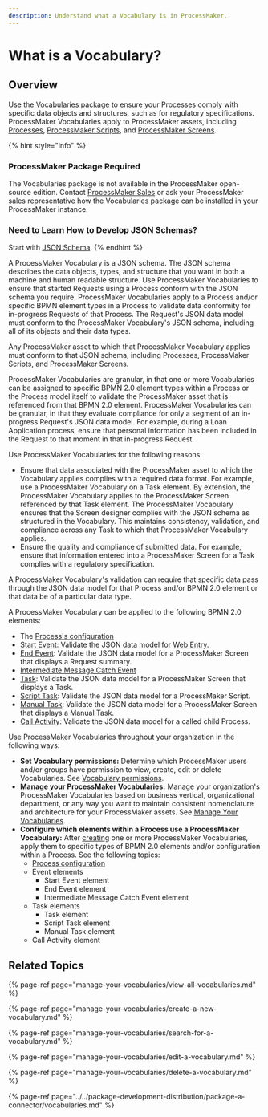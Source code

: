 ```yaml
---
description: Understand what a Vocabulary is in ProcessMaker.
---
```


# What is a Vocabulary?

## Overview

Use the [Vocabularies package](../../package-development-distribution/package-a-connector/vocabularies.md) to ensure your Processes comply with specific data objects and structures, such as for regulatory specifications. ProcessMaker Vocabularies apply to ProcessMaker assets, including [Processes](../viewing-processes/what-is-a-process.md), [ProcessMaker Scripts](../scripts/what-is-a-script.md), and [ProcessMaker Screens](../design-forms/what-is-a-form.md).

{% hint style="info" %}
### ProcessMaker Package Required

The Vocabularies package is not available in the ProcessMaker open-source edition. Contact [ProcessMaker Sales](mailto:sales@processmaker.com) or ask your ProcessMaker sales representative how the Vocabularies package can be installed in your ProcessMaker instance.

### Need to Learn How to Develop JSON Schemas?

Start with [JSON Schema](https://json-schema.org/).
{% endhint %}

A ProcessMaker Vocabulary is a JSON schema. The JSON schema describes the data objects, types, and structure that you want in both a machine and human readable structure. Use ProcessMaker Vocabularies to ensure that started Requests using a Process conform with the JSON schema you require. ProcessMaker Vocabularies apply to a Process and/or specific BPMN element types in a Process to validate data conformity for in-progress Requests of that Process. The Request's JSON data model must conform to the ProcessMaker Vocabulary's JSON schema, including all of its objects and their data types.

Any ProcessMaker asset to which that ProcessMaker Vocabulary applies must conform to that JSON schema, including Processes, ProcessMaker Scripts, and ProcessMaker Screens.

ProcessMaker Vocabularies are granular, in that one or more Vocabularies can be assigned to specific BPMN 2.0 element types within a Process or the Process model itself to validate the ProcessMaker asset that is referenced from that BPMN 2.0 element. ProcessMaker Vocabularies can be granular, in that they evaluate compliance for only a segment of an in-progress Request's JSON data model. For example, during a Loan Application process, ensure that personal information has been included in the Request to that moment in that in-progress Request.

Use ProcessMaker Vocabularies for the following reasons:

* Ensure that data associated with the ProcessMaker asset to which the Vocabulary applies complies with a required data format. For example, use a ProcessMaker Vocabulary on a Task element. By extension, the ProcessMaker Vocabulary applies to the ProcessMaker Screen referenced by that Task element. The ProcessMaker Vocabulary ensures that the Screen designer complies with the JSON schema as structured in the Vocabulary. This maintains consistency, validation, and compliance across any Task to which that ProcessMaker Vocabulary applies.
* Ensure the quality and compliance of submitted data. For example, ensure that information entered into a ProcessMaker Screen for a Task complies with a regulatory specification.

A ProcessMaker Vocabulary's validation can require that specific data pass through the JSON data model for that Process and/or BPMN 2.0 element or that data be of a particular data type.

A ProcessMaker Vocabulary can be applied to the following BPMN 2.0 elements:

* The [Process's configuration](../viewing-processes/view-the-list-of-processes/edit-the-name-description-category-or-status-of-a-process.md#configure-which-vocabularies-are-available-to-a-process)
* [Start Event](../process-design/model-your-process/process-modeling-element-descriptions.md#start-event): Validate the JSON data model for [Web Entry](../../package-development-distribution/package-a-connector/web-entry.md).
* [End Event](../process-design/model-your-process/process-modeling-element-descriptions.md#end-event): Validate the JSON data model for a ProcessMaker Screen that displays a Request summary.
* [Intermediate Message Catch Event](../process-design/model-your-process/process-modeling-element-descriptions.md#intermediate-message-catch-event)
* [Task](../process-design/model-your-process/process-modeling-element-descriptions.md#task): Validate the JSON data model for a ProcessMaker Screen that displays a Task.
* [Script Task](../process-design/model-your-process/process-modeling-element-descriptions.md#script-task): Validate the JSON data model for a ProcessMaker Script.
* [Manual Task](../process-design/model-your-process/process-modeling-element-descriptions.md#manual-task): Validate the JSON data model for a ProcessMaker Screen that displays a Manual Task.
* [Call Activity](../process-design/model-your-process/process-modeling-element-descriptions.md#call-activity): Validate the JSON data model for a called child Process.

Use ProcessMaker Vocabularies throughout your organization in the following ways:

* **Set Vocabulary permissions:** Determine which ProcessMaker users and/or groups have permission to view, create, edit or delete Vocabularies. See [Vocabulary permissions](../../processmaker-administration/permission-descriptions-for-users-and-groups.md#vocabularies).
* **Manage your ProcessMaker Vocabularies:** Manage your organization's ProcessMaker Vocabularies based on business vertical, organizational department, or any way you want to maintain consistent nomenclature and architecture for your ProcessMaker assets. See [Manage Your Vocabularies](manage-your-vocabularies/).
* **Configure which elements within a Process use a ProcessMaker Vocabulary:** After [creating](../environment-variable-management/manage-your-environment-variables/create-a-new-environment-variable.md#create-a-new-processmaker-environment-variable) one or more ProcessMaker Vocabularies, apply them to specific types of BPMN 2.0 elements and/or configuration within a Process. See the following topics:
  * [Process configuration](../viewing-processes/view-the-list-of-processes/edit-the-name-description-category-or-status-of-a-process.md#configure-which-vocabularies-are-available-to-a-process)
  * Event elements
    * Start Event element
    * End Event element
    * Intermediate Message Catch Event element
  * Task elements
    * Task element
    * Script Task element
    * Manual Task element
  * Call Activity element

## Related Topics

{% page-ref page="manage-your-vocabularies/view-all-vocabularies.md" %}

{% page-ref page="manage-your-vocabularies/create-a-new-vocabulary.md" %}

{% page-ref page="manage-your-vocabularies/search-for-a-vocabulary.md" %}

{% page-ref page="manage-your-vocabularies/edit-a-vocabulary.md" %}

{% page-ref page="manage-your-vocabularies/delete-a-vocabulary.md" %}

{% page-ref page="../../package-development-distribution/package-a-connector/vocabularies.md" %}


